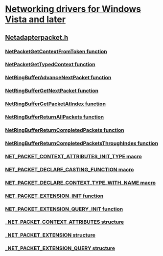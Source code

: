 # [Networking drivers for Windows Vista and later](../_netvista/index.md)
## [Netadapterpacket.h](index.md)
### [NetPacketGetContextFromToken function](../netadapterpacket/nf-netadapterpacket-netpacketgetcontextfromtoken.md)
### [NetPacketGetTypedContext function](../netadapterpacket/nf-netadapterpacket-netpacketgettypedcontext.md)
### [NetRingBufferAdvanceNextPacket function](../netadapterpacket/nf-netadapterpacket-netringbufferadvancenextpacket.md)
### [NetRingBufferGetNextPacket function](../netadapterpacket/nf-netadapterpacket-netringbuffergetnextpacket.md)
### [NetRingBufferGetPacketAtIndex function](../netadapterpacket/nf-netadapterpacket-netringbuffergetpacketatindex.md)
### [NetRingBufferReturnAllPackets function](../netadapterpacket/nf-netadapterpacket-netringbufferreturnallpackets.md)
### [NetRingBufferReturnCompletedPackets function](../netadapterpacket/nf-netadapterpacket-netringbufferreturncompletedpackets.md)
### [NetRingBufferReturnCompletedPacketsThroughIndex function](../netadapterpacket/nf-netadapterpacket-netringbufferreturncompletedpacketsthroughindex.md)
### [NET_PACKET_CONTEXT_ATTRIBUTES_INIT_TYPE macro](../netadapterpacket/nf-netadapterpacket-net_packet_context_attributes_init_type.md)
### [NET_PACKET_DECLARE_CASTING_FUNCTION macro](../netadapterpacket/nf-netadapterpacket-net_packet_declare_casting_function.md)
### [NET_PACKET_DECLARE_CONTEXT_TYPE_WITH_NAME macro](../netadapterpacket/nf-netadapterpacket-net_packet_declare_context_type_with_name.md)
### [NET_PACKET_EXTENSION_INIT function](../netadapterpacket/nf-netadapterpacket-net_packet_extension_init.md)
### [NET_PACKET_EXTENSION_QUERY_INIT function](../netadapterpacket/nf-netadapterpacket-net_packet_extension_query_init.md)
### [_NET_PACKET_CONTEXT_ATTRIBUTES structure](../netadapterpacket/ns-netadapterpacket-_net_packet_context_attributes.md)
### [_NET_PACKET_EXTENSION structure](../netadapterpacket/ns-netadapterpacket-_net_packet_extension.md)
### [_NET_PACKET_EXTENSION_QUERY structure](../netadapterpacket/ns-netadapterpacket-_net_packet_extension_query.md)

